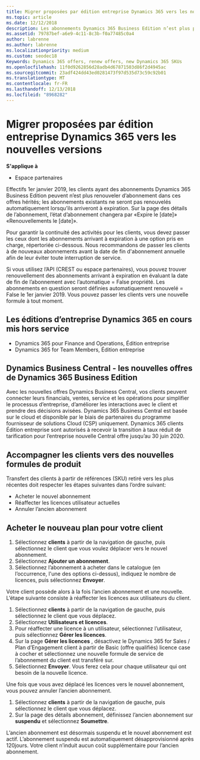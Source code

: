 ```yaml
---
title: Migrer proposées par édition entreprise Dynamics 365 vers les nouvelles versions | L’espace partenaires
ms.topic: article
ms.date: 12/12/2018
description: Les abonnements Dynamics 365 Business Edition n’est plus peuvent être renouvelés.
ms.assetid: 79787bef-a6e9-4c11-8c3b-f0a77485c0a4
author: labrenne
ms.author: labrenne
ms.localizationpriority: medium
ms.custom: seodec18
Keywords: Dynamics 365 offers, renew offers, new Dynamics 365 SKUs
ms.openlocfilehash: 11f0d9262856d28adb4d67871503d86f2d4945ac
ms.sourcegitcommit: 23adf424dd43ed0281473f97d535d73c59c92b01
ms.translationtype: MT
ms.contentlocale: fr-FR
ms.lasthandoff: 12/13/2018
ms.locfileid: "8968282"
---
```

# <a name="migrate-dynamics-365-business-edition-offers-to-newer-versions"></a>Migrer proposées par édition entreprise Dynamics 365 vers les nouvelles versions 

**S'applique à**

- Espace partenaires

Effectifs 1er janvier 2019, les clients ayant des abonnements Dynamics 365 Business Edition peuvent n’est plus renouveler d’abonnement dans ces offres hérités; les abonnements existants ne seront pas renouvelés automatiquement lorsqu’ils arriveront à expiration. Sur la page des détails de l’abonnement, l’état d’abonnement changera par «Expire le [date]» «Renouvellements le [date]».

Pour garantir la continuité des activités pour les clients, vous devez passer les ceux dont les abonnements arrivant à expiration à une option pris en charge, répertoriée ci-dessous. Nous recommandons de passer les clients à de nouveaux abonnements avant la date de fin d'abonnement annuelle afin de leur éviter toute interruption de service.

Si vous utilisez l’API (CREST ou espace partenaires), vous pouvez trouver renouvellement des abonnements arrivant à expiration en évaluant la date de fin de l’abonnement avec l’automatique = False propriété. Les abonnements en question seront définies automatiquement renouvelé = False le 1er janvier 2019. Vous pouvez passer les clients vers une nouvelle formule à tout moment. 

## <a name="the-dynamics-365-business-editions-being-retired"></a>Les éditions d’entreprise Dynamics 365 en cours mis hors service

- Dynamics 365 pour Finance and Operations, Édition entreprise
- Dynamics 365 for Team Members, Édition entreprise

## <a name="dynamics-business-central---the-dynamics-365-business-edition-new-offers"></a>Dynamics Business Central - les nouvelles offres de Dynamics 365 Business Edition

Avec les nouvelles offres Dynamics Business Central, vos clients peuvent connecter leurs financials, ventes, service et les opérations pour simplifier le processus d’entreprise, d’améliorer les interactions avec le client et prendre des décisions avisées. Dynamics 365 Business Central est basée sur le cloud et disponible par le biais de partenaires du programme fournisseur de solutions Cloud (CSP) uniquement.
Dynamics 365 clients Édition entreprise sont autorisés à recevoir la transition à taux réduit de tarification pour l’entreprise nouvelle Central offre jusqu’au 30 juin 2020.

## <a name="transition-customers-to-new-product-plans"></a>Accompagner les clients vers des nouvelles formules de produit

 Transfert des clients à partir de références (SKU) retiré vers les plus récentes doit respecter les étapes suivantes dans l’ordre suivant:

- Acheter le nouvel abonnement
- Réaffecter les licences utilisateur actuelles
- Annuler l’ancien abonnement

## <a name="purchase-the-new-plan-for-your-customer"></a>Acheter le nouveau plan pour votre client

1. Sélectionnez **clients** à partir de la navigation de gauche, puis sélectionnez le client que vous voulez déplacer vers le nouvel abonnement.
2. Sélectionnez **Ajouter un abonnement**.
3. Sélectionnez l’abonnement à acheter dans le catalogue (en l’occurrence, l'une des options ci-dessus), indiquez le nombre de licences, puis sélectionnez **Envoyer**. 

Votre client possède alors à la fois l’ancien abonnement et une nouvelle. L’étape suivante consiste à réaffecter les licences aux utilisateurs du client.

1. Sélectionnez **clients** à partir de la navigation de gauche, puis sélectionnez le client que vous déplacez.
2. Sélectionnez **Utilisateurs et licences**.
3. Pour réaffecter une licence à un utilisateur, sélectionnez l’utilisateur, puis sélectionnez **Gérer les licences**. 
4. Sur la page **Gérer les licences** , désactivez le Dynamics 365 for Sales / Plan d’Engagement client à partir de Basic (offre qualifiés) licence case à cocher et sélectionnez une nouvelle formule de service de l’abonnement du client est transféré sur. 
5. Sélectionnez **Envoyer**. Vous ferez cela pour chaque utilisateur qui ont besoin de la nouvelle licence. 

Une fois que vous avez déplacé les licences vers le nouvel abonnement, vous pouvez annuler l’ancien abonnement. 

1. Sélectionnez **clients** à partir de la navigation de gauche, puis sélectionnez le client que vous déplacez.
2. Sur la page des détails abonnement, définissez l’ancien abonnement sur **suspendu** et sélectionnez **Soumettre**.

L’ancien abonnement est désormais suspendu et le nouvel abonnement est actif. L’abonnement suspendu est automatiquement désapprovisionné après 120jours. Votre client n’induit aucun coût supplémentaire pour l’ancien abonnement.